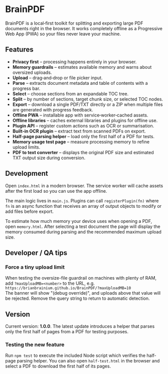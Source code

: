 # BrainPDF

BrainPDF is a local‑first toolkit for splitting and exporting large PDF documents right in the browser. It works completely offline as a Progressive Web App (PWA) so your files never leave your machine.

## Features

- **Privacy first** – processing happens entirely in your browser.
- **Memory guardrails** – estimates available memory and warns about oversized uploads.
- **Upload** – drag‑and‑drop or file picker input.
- **Parse** – extracts document metadata and table of contents with a progress bar.
- **Select** – choose sections from an expandable TOC tree.
- **Split** – by number of sections, target chunk size, or selected TOC nodes.
- **Export** – download a single PDF/TXT directly or a ZIP when multiple files are generated with progress feedback.
- **Offline PWA** – installable app with service‑worker‑cached assets.
- **Offline libraries** – caches external libraries and plugins for offline use.
- **Plugin API** – register custom actions such as OCR or summarisation.
- **Built-in OCR plugin** – extract text from scanned PDFs on export.
- **Half-page parsing helper** – load only the first half of a PDF for tests.
- **Memory usage test page** – measure processing memory to refine upload limits.
- **PDF to text converter** – displays the original PDF size and estimated TXT output size during conversion.

## Development

Open `index.html` in a modern browser. The service worker will cache assets after the first load so you can use the app offline.

The main logic lives in `main.js`. Plugins can call `registerPlugin(fn)` where `fn` is an async function that receives an array of output objects to modify or add files before export.

To estimate how much memory your device uses when opening a PDF, open `memory.html`. After selecting a test document the page will display the memory consumed during parsing and the recommended maximum upload size.

## Developer / QA tips
### Force a tiny upload limit
When testing the oversize-file guardrail on machines with plenty of RAM, add
`?maxUploadMB=<number>` to the URL, e.g.  
`https://brianbrainium.github.io/BrainPDF/?maxUploadMB=10`  
The banner will show "(debug override)", and uploads above that value will be
rejected. Remove the query string to return to automatic detection.

## Version

Current version: **1.0.0**. The latest update introduces a helper that parses
only the first half of pages from a PDF for testing purposes.

### Testing the new feature

Run `npm test` to execute the included Node script which verifies the half-page
parsing helper.
You can also open `half-test.html` in the browser and select a PDF to download
the first half of its pages.
